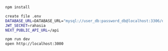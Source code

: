 ```bash
npm install
```

```bash
create file .env
DATABASE_URL=DATABASE_URL="mysql://user_db:password_db@localhost:3306/db_name"
JWT_SECRET=rahasia
NEXT_PUBLIC_API_URL=/api
```

```bash
npm run dev
open http://localhost:3000
```
